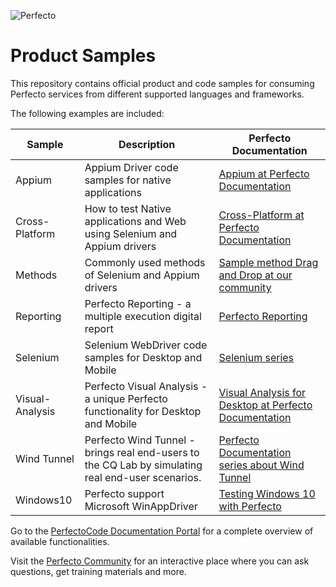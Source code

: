 ![Perfecto](http://www.perfectomobile.com/sites/all/themes/perfecto/img/logo.png)

# Product Samples
This repository contains official product and code samples for consuming Perfecto services from different supported languages and frameworks.

The following examples are included:

| Sample      | Description     | Perfecto Documentation  |
|----------------|------------------|---------------------|
|Appium |Appium Driver code samples for native applications |[Appium at Perfecto Documentation](http://developers.perfectomobile.com/display/PD/Appium) |
|Cross-Platform |How to test Native applications and Web using Selenium and Appium drivers |[Cross-Platform at Perfecto Documentation](http://developers.perfectomobile.com/display/PD/Cross+Platform+Testing) |
|Methods   |Commonly used methods of Selenium and Appium drivers|[Sample method Drag and Drop at our community ](https://community.perfectomobile.com/posts/1160587-drag-and-drop-on-a-desktop-browser) |
|Reporting | Perfecto Reporting - a multiple execution digital report |[Perfecto Reporting](http://developers.perfectomobile.com/display/PD/Reporting) |
|Selenium | Selenium WebDriver code samples for Desktop and Mobile |[Selenium series](http://developers.perfectomobile.com/display/PD/Selenium) |
|Visual-Analysis | Perfecto Visual Analysis - a unique Perfecto functionality for Desktop and Mobile |[Visual Analysis for Desktop at Perfecto Documentation](http://developers.perfectomobile.com/display/PD/Visual+Analysis+for+desktop+Web+testing) |
|Wind Tunnel | Perfecto Wind Tunnel - brings real end-users to the CQ Lab by simulating real end-user scenarios. |[Perfecto Documentation series about Wind Tunnel](http://developers.perfectomobile.com/display/PD/Wind+Tunnel) |
|Windows10 | Perfecto support Microsoft WinAppDriver | [Testing Windows 10 with Perfecto](http://developers.perfectomobile.com/display/PD/Windows+10)



Go to the [PerfectoCode Documentation Portal](http://developers.perfectomobile.com/display/PD/Documentation) for a complete overview of available functionalities.

Visit the [Perfecto Community](https://community.perfectomobile.com/) for an interactive place where you can ask questions, get training materials and more.
